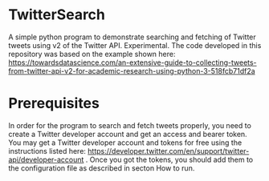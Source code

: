 # TwitterSearch
 
A simple python program to demonstrate searching and fetching of Twitter tweets using v2 of the Twitter API. Experimental.
The code developed in this repository was based on the example shown here:
https://towardsdatascience.com/an-extensive-guide-to-collecting-tweets-from-twitter-api-v2-for-academic-research-using-python-3-518fcb71df2a


# Prerequisites

In order for the program to search and fetch tweets properly, you need to create a Twitter developer account and get an access and bearer token. You may get a Twitter developer account and tokens for free using the instructions listed here: https://developer.twitter.com/en/support/twitter-api/developer-account . Once you got the tokens, you should add them to the configuration file as described in secton How to run.

